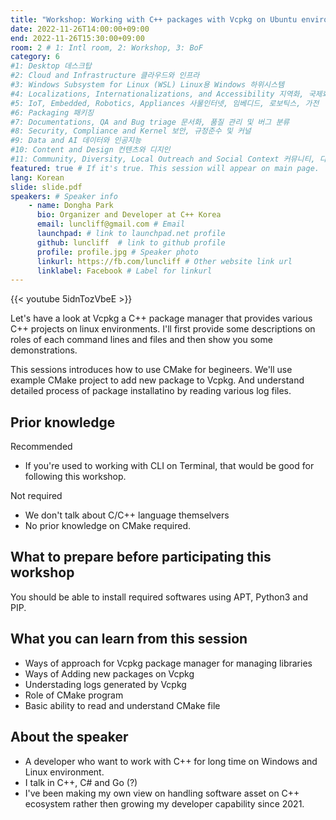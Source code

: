 ```yaml
---
title: "Workshop: Working with C++ packages with Vcpkg on Ubuntu environment"
date: 2022-11-26T14:00:00+09:00
end: 2022-11-26T15:30:00+09:00
room: 2 # 1: Intl room, 2: Workshop, 3: BoF
category: 6
#1: Desktop 데스크탑
#2: Cloud and Infrastructure 클라우드와 인프라
#3: Windows Subsystem for Linux (WSL) Linux용 Windows 하위시스템
#4: Localizations, Internationalizations, and Accessibility 지역화, 국제화 및 접근성
#5: IoT, Embedded, Robotics, Appliances 사물인터넷, 임베디드, 로보틱스, 가전
#6: Packaging 패키징
#7: Documentations, QA and Bug triage 문서화, 품질 관리 및 버그 분류
#8: Security, Compliance and Kernel 보안, 규정준수 및 커널
#9: Data and AI 데이터와 인공지능
#10: Content and Design 컨텐츠와 디지인
#11: Community, Diversity, Local Outreach and Social Context 커뮤니티, 다양성, 지역 사회 협력과 사회적 관점
featured: true # If it's true. This session will appear on main page.
lang: Korean
slide: slide.pdf
speakers: # Speaker info
    - name: Dongha Park
      bio: Organizer and Developer at C++ Korea
      email: luncliff@gmail.com # Email
      launchpad: # link to launchpad.net profile
      github: luncliff  # link to github profile
      profile: profile.jpg # Speaker photo
      linkurl: https://fb.com/luncliff # Other website link url
      linklabel: Facebook # Label for linkurl
---
```


{{< youtube 5idnTozVbeE >}}

Let's have a look at Vcpkg a C++ package manager that provides various C++ projects on linux environments.
I'll first provide some descriptions on roles of each command lines and files and then show you some demonstrations.

This sessions introduces how to use CMake for begineers.
We'll use example CMake project to add new package to Vcpkg.
And understand detailed process of package installatino by reading various log files.

## Prior knowledge

Recommended
- If you're used to working with CLI on Terminal, that would be good for following this workshop.

Not required
- We don't talk about C/C++ language themselvers
- No prior knowledge on CMake required.
## What to prepare before participating this workshop
You should be able to install required softwares using APT, Python3 and PIP.

## What you can learn from this session
- Ways of approach for Vcpkg package manager for managing libraries
- Ways of Adding new packages on Vcpkg
- Understading logs generated by Vcpkg
- Role of CMake program
- Basic ability to read and understand CMake file

## About the speaker
- A developer who want to work with C++ for long time on Windows and Linux environment.
- I talk in C++, C# and Go (?)
- I've been making my own view on handling software asset on C++ ecosystem rather then growing my developer capability since 2021.